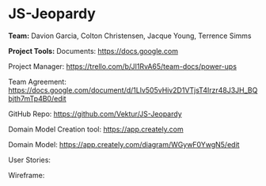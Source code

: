 # JS-Jeopardy
**Team:** Davion Garcia, Colton Christensen, Jacque Young, Terrence Simms


**Project Tools:**
Documents: https://docs.google.com

Project Manager: https://trello.com/b/JI1RvA65/team-docs/power-ups

Team Agreement: https://docs.google.com/document/d/1Llv505vHiv2D1VTjsT4Irzr48J3JH_BQbjth7mTp4B0/edit

GitHub Repo: https://github.com/Vektur/JS-Jeopardy

Domain Model Creation tool: https://app.creately.com

Domain Model: https://app.creately.com/diagram/WGywF0YwgN5/edit

User Stories: 

Wireframe: 

